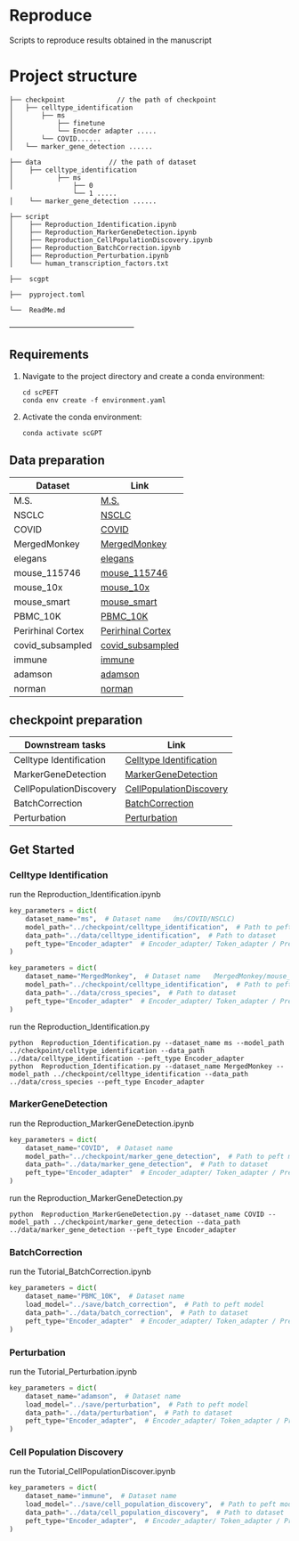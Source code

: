 # Reproduce

Scripts to reproduce results obtained in the manuscript

# Project structure

    ├── checkpoint             // the path of checkpoint
    │   ├── celltype_identification    
    │       ├── ms
    │           ├── finetune
    │           └── Enocder adapter .....
    │       └── COVID......
    │   └── marker_gene_detection ......
    
    ├── data                 // the path of dataset
    │    ├── celltype_identification       
    │           ├── ms
    │               ├── 0
                    └── 1 .....
    │    └── marker_gene_detection ......
    
    ├── script              
    │    ├── Reproduction_Identification.ipynb
    │    ├── Reproduction_MarkerGeneDetection.ipynb
    │    ├── Reproduction_CellPopulationDiscovery.ipynb
    │    ├── Reproduction_BatchCorrection.ipynb
    │    ├── Reproduction_Perturbation.ipynb
    │    └── human_transcription_factors.txt
    
    ├──  scgpt      
    
    ├──  pyproject.toml
    
    └──  ReadMe.md                  

————————————————

## Requirements

1. Navigate to the project directory and create a conda environment:
    ```shell
    cd scPEFT
    conda env create -f environment.yaml
    ```
2. Activate the conda environment:
    ```shell
    conda activate scGPT
    ```

## Data preparation

| Dataset       | Link                                                                                                                                                                             |
|---------------|----------------------------------------------------------------------------------------------------------------------------------------------------------------------------------|
| M.S.          | [M.S.](https://mailmissouri-my.sharepoint.com/personal/hefe_umsystem_edu/_layouts/15/onedrive.aspx?ga=1&id=%2Fpersonal%2Fhefe%5Fumsystem%5Fedu%2FDocuments%2FscPEFT%5Fdatasets%2Fcelltype%5Fidentification%2Fms) |
| NSCLC         | [NSCLC](https://mailmissouri-my.sharepoint.com/personal/hefe_umsystem_edu/_layouts/15/onedrive.aspx?ga=1&id=%2Fpersonal%2Fhefe%5Fumsystem%5Fedu%2FDocuments%2FscPEFT%5Fdatasets%2Fcelltype%5Fidentification%2FNSCLC) |
| COVID         | [COVID](https://mailmissouri-my.sharepoint.com/personal/hefe_umsystem_edu/_layouts/15/onedrive.aspx?ga=1&id=%2Fpersonal%2Fhefe%5Fumsystem%5Fedu%2FDocuments%2FscPEFT%5Fdatasets%2Fcelltype%5Fidentification%2FCOVID) |
| MergedMonkey  | [MergedMonkey](https://mailmissouri-my.sharepoint.com/personal/hefe_umsystem_edu/_layouts/15/onedrive.aspx?ga=1&id=%2Fpersonal%2Fhefe%5Fumsystem%5Fedu%2FDocuments%2FscPEFT%5Fdatasets%2Fcross%5Fspecies%2FMergedMonkey) |
| elegans       | [elegans](https://mailmissouri-my.sharepoint.com/personal/hefe_umsystem_edu/_layouts/15/onedrive.aspx?ga=1&id=%2Fpersonal%2Fhefe%5Fumsystem%5Fedu%2FDocuments%2FscPEFT%5Fdatasets%2Fcross%5Fspecies%2Felegans) |
| mouse_115746  | [mouse_115746](https://mailmissouri-my.sharepoint.com/personal/hefe_umsystem_edu/_layouts/15/onedrive.aspx?ga=1&id=%2Fpersonal%2Fhefe%5Fumsystem%5Fedu%2FDocuments%2FscPEFT%5Fdatasets%2Fcross%5Fspecies%2Fmouse%5F115746) |
| mouse_10x     | [mouse_10x](https://mailmissouri-my.sharepoint.com/personal/hefe_umsystem_edu/_layouts/15/onedrive.aspx?ga=1&id=%2Fpersonal%2Fhefe%5Fumsystem%5Fedu%2FDocuments%2FscPEFT%5Fdatasets%2Fcross%5Fspecies%2Fmouse%5F10x) |
| mouse_smart   | [mouse_smart](https://mailmissouri-my.sharepoint.com/personal/hefe_umsystem_edu/_layouts/15/onedrive.aspx?ga=1&id=%2Fpersonal%2Fhefe%5Fumsystem%5Fedu%2FDocuments%2FscPEFT%5Fdatasets%2Fcross%5Fspecies%2Fmouse%5Fsmart) |
| PBMC_10K      | [PBMC_10K](https://mailmissouri-my.sharepoint.com/:u:/r/personal/hefe_umsystem_edu/Documents/scPEFT_datasets/batch_correction/PBMC_10K.h5ad?csf=1&web=1&e=S7rEMp) |
| Perirhinal Cortex | [Perirhinal Cortex](https://mailmissouri-my.sharepoint.com/:u:/r/personal/hefe_umsystem_edu/Documents/scPEFT_datasets/batch_correction/Perirhinal%20Cortex.h5ad?csf=1&web=1&e=uJmNcg) |
| covid_subsampled | [covid_subsampled](https://mailmissouri-my.sharepoint.com/:u:/r/personal/hefe_umsystem_edu/Documents/scPEFT_datasets/batch_correction/covid_subsampled.h5ad?csf=1&web=1&e=XwYAZJ) |
| immune        | [immune](https://mailmissouri-my.sharepoint.com/:u:/r/personal/hefe_umsystem_edu/Documents/scPEFT_datasets/cell_population_discovery/immune.h5ad?csf=1&web=1&e=cUcHrK) |
| adamson       | [adamson](https://mailmissouri-my.sharepoint.com/:f:/r/personal/hefe_umsystem_edu/Documents/scPEFT_datasets/perturbation/adamson?csf=1&web=1&e=PzTR8l) |
| norman        | [norman](https://mailmissouri-my.sharepoint.com/:f:/r/personal/hefe_umsystem_edu/Documents/scPEFT_datasets/perturbation/norman?csf=1&web=1&e=IEJ3ZF) |

## checkpoint preparation

| Downstream tasks        | Link                                                                                                                                                                                                                                  |
|-------------------------|---------------------------------------------------------------------------------------------------------------------------------------------------------------------------------------------------------------------------------------|
| Celltype Identification | [Celltype Identification](https://mailmissouri-my.sharepoint.com/personal/hefe_umsystem_edu/_layouts/15/onedrive.aspx?ga=1&id=%2Fpersonal%2Fhefe%5Fumsystem%5Fedu%2FDocuments%2FscPEFT%5Fcheckpoints%2Fcelltype%5Fidentification)     |
| MarkerGeneDetection     | [MarkerGeneDetection](https://mailmissouri-my.sharepoint.com/personal/hefe_umsystem_edu/_layouts/15/onedrive.aspx?ga=1&id=%2Fpersonal%2Fhefe%5Fumsystem%5Fedu%2FDocuments%2FscPEFT%5Fcheckpoints%2Fmarker%5Fgene%5Fdetection)         |
| CellPopulationDiscovery | [CellPopulationDiscovery](https://mailmissouri-my.sharepoint.com/personal/hefe_umsystem_edu/_layouts/15/onedrive.aspx?ga=1&id=%2Fpersonal%2Fhefe%5Fumsystem%5Fedu%2FDocuments%2FscPEFT%5Fcheckpoints%2Fcell%5Fpopulation%5Fdiscovery) |
| BatchCorrection         | [BatchCorrection](https://mailmissouri-my.sharepoint.com/personal/hefe_umsystem_edu/_layouts/15/onedrive.aspx?ga=1&id=%2Fpersonal%2Fhefe%5Fumsystem%5Fedu%2FDocuments%2FscPEFT%5Fcheckpoints%2Fperturbation)                          |
| Perturbation            | [Perturbation](https://mailmissouri-my.sharepoint.com/personal/hefe_umsystem_edu/_layouts/15/onedrive.aspx?ga=1&id=%2Fpersonal%2Fhefe%5Fumsystem%5Fedu%2FDocuments%2FscPEFT%5Fcheckpoints%2Fbatch%5Fcorrection)                       |

## Get Started

### Celltype Identification

run the Reproduction_Identification.ipynb

```python
key_parameters = dict(
    dataset_name="ms",  # Dataset name  （ms/COVID/NSCLC)
    model_path="../checkpoint/celltype_identification",  # Path to peft model
    data_path="../data/celltype_identification",  # Path to dataset
    peft_type="Encoder_adapter"  # Encoder_adapter/ Token_adapter / Prefix / LoRA / finetune
)

key_parameters = dict(
    dataset_name="MergedMonkey",  # Dataset name  （MergedMonkey/mouse_115746/mouse_10x/mouse_smart/elegans）
    model_path="../checkpoint/celltype_identification",  # Path to peft model
    data_path="../data/cross_species",  # Path to dataset
    peft_type="Encoder_adapter"  # Encoder_adapter/ Token_adapter / Prefix / LoRA / finetune
)
```
run the Reproduction_Identification.py
```
python  Reproduction_Identification.py --dataset_name ms --model_path ../checkpoint/celltype_identification --data_path ../data/celltype_identification --peft_type Encoder_adapter
python  Reproduction_Identification.py --dataset_name MergedMonkey --model_path ../checkpoint/celltype_identification --data_path ../data/cross_species --peft_type Encoder_adapter

```
### MarkerGeneDetection

run the Reproduction_MarkerGeneDetection.ipynb

```python
key_parameters = dict(
    dataset_name="COVID",  # Dataset name
    model_path="../checkpoint/marker_gene_detection",  # Path to peft model
    data_path="../data/marker_gene_detection",  # Path to dataset
    peft_type="Encoder_adapter"  # Encoder_adapter/ Token_adapter / Prefix / LoRA / finetune
)
```
run the Reproduction_MarkerGeneDetection.py
```
python  Reproduction_MarkerGeneDetection.py --dataset_name COVID --model_path ../checkpoint/marker_gene_detection --data_path ../data/marker_gene_detection --peft_type Encoder_adapter
```
### BatchCorrection

run the Tutorial_BatchCorrection.ipynb

```python
key_parameters = dict(
    dataset_name="PBMC_10K",  # Dataset name
    load_model="../save/batch_correction",  # Path to peft model
    data_path="../data/batch_correction",  # Path to dataset
    peft_type="Encoder_adapter"  # Encoder_adapter/ Token_adapter / Prefix / LoRA / finetune
)
```

### Perturbation

run the Tutorial_Perturbation.ipynb

```python
key_parameters = dict(
    dataset_name="adamson",  # Dataset name
    load_model="../save/perturbation",  # Path to peft model
    data_path="../data/perturbation",  # Path to dataset
    peft_type="Encoder_adapter",  # Encoder_adapter/ Token_adapter / Prefix / LoRA / finetune
)
```

### Cell Population Discovery

run the Tutorial_CellPopulationDiscover.ipynb

```python
key_parameters = dict(
    dataset_name="immune",  # Dataset name
    load_model="../save/cell_population_discovery",  # Path to peft model
    data_path="../data/cell_population_discovery",  # Path to dataset
    peft_type="Encoder_adapter",  # Encoder_adapter/ Token_adapter / Prefix / LoRA / finetune
)
```
